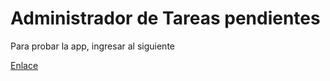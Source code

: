 # Administrador de Tareas pendientes 

Para probar la app, ingresar al siguiente


[Enlace](http://env-prueba8.eba-myhhcgb6.us-west-2.elasticbeanstalk.com/login/?next=/)
